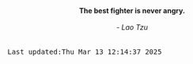 
<div align="center"><b><span>The best fighter is never angry.</span></b><br><br><i> - Lao Tzu</i></div>
<br><br><kbd>Last updated:Thu Mar 13 12:14:37 2025</kbd>